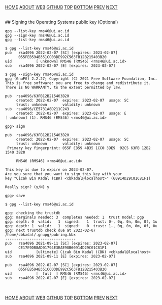 ---
---
[HOME](index.md)
[ABOUT](README.md)
[WEB](https://osp4diss.vlsm.org/)
[GITHUB](https://github.com/os2xx/osp4diss/)
[TOP](#)
[BOTTOM](#endofpage)
[PREV](W02-02.md)
[NEXT](W02-04.md)

<br>
## Signing the Operating Systems public key (Optional)


```
gpg --list-key rms46@ui.ac.id
gpg --sign-key rms46@ui.ac.id
gpg --list-key rms46@ui.ac.id

```

```
$ gpg --list-key rms46@ui.ac.id
pub   rsa4096 2022-02-07 [SC] [expires: 2023-02-07]
      055FEB594B351CC03DE992C563FB12B215403B20
uid           [ unknown] RMS46 (RMS46) <rms46@ui.ac.id>
sub   rsa4096 2022-02-07 [E] [expires: 2023-02-07]

$ gpg --sign-key rms46@ui.ac.id
gpg (GnuPG) 2.2.27; Copyright (C) 2021 Free Software Foundation, Inc.
This is free software: you are free to change and redistribute it.
There is NO WARRANTY, to the extent permitted by law.

pub  rsa4096/63FB12B215403B20
     created: 2022-02-07  expires: 2023-02-07  usage: SC  
     trust: unknown       validity: unknown
sub  rsa4096/CE5731A8D211C243
     created: 2022-02-07  expires: 2023-02-07  usage: E   
[ unknown] (1). RMS46 (RMS46) <rms46@ui.ac.id>

gpg> sign

pub  rsa4096/63FB12B215403B20
     created: 2022-02-07  expires: 2023-02-07  usage: SC  
     trust: unknown       validity: unknown
 Primary key fingerprint: 055F EB59 4B35 1CC0 3DE9  92C5 63FB 12B2 1540 3B20

     RMS46 (RMS46) <rms46@ui.ac.id>

This key is due to expire on 2023-02-07.
Are you sure that you want to sign this key with your
key "Cicak Bin Kadal (CBK) <cbkadal@localhost>" (60914D29C01C81F1)

Really sign? (y/N) y

gpg> save

$ gpg --list-key rms46@ui.ac.id

gpg: checking the trustdb
gpg: marginals needed: 3  completes needed: 1  trust model: pgp
gpg: depth: 0  valid:   1  signed:   1  trust: 0-, 0q, 0n, 0m, 0f, 1u
gpg: depth: 1  valid:   1  signed:   0  trust: 1-, 0q, 0n, 0m, 0f, 0u
gpg: next trustdb check due at 2023-02-07
/home/cbkadal/.gnupg/pubring.kbx
--------------------------------
pub   rsa4096 2021-09-11 [SC] [expires: 2023-02-07]
      CE17E9DB8AD01794E3BAE98B60914D29C01C81F1
uid           [ultimate] Cicak Bin Kadal (CBK) <cbkadal@localhost>
sub   rsa4096 2021-09-11 [E] [expires: 2023-02-07]

pub   rsa4096 2022-02-07 [SC] [expires: 2023-02-07]
      055FEB594B351CC03DE992C563FB12B215403B20
uid           [  full  ] RMS46 (RMS46) <rms46@ui.ac.id>
sub   rsa4096 2022-02-07 [E] [expires: 2023-02-07]

```

<br id="endofpage"><br>
[HOME](index.md)
[ABOUT](README.md)
[WEB](https://osp4diss.vlsm.org/)
[GITHUB](https://github.com/os2xx/osp4diss)
[TOP](#)
[BOTTOM](#endofpage)
[PREV](W02-02.md)
[NEXT](W02-04.md)

